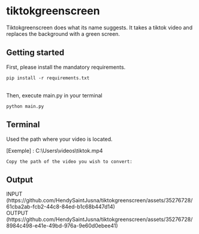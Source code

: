 # tiktokgreenscreen
<p>Tiktokgreenscreen does what its name suggests. It takes a tiktok video and replaces the background with a green screen.</p>
<h2>Getting started</h2>
<p>First, please install the mandatory requirements.</p>
<code>pip install -r requirements.txt</code>
<br><br>
<p>Then, execute main.py in your terminal</p>
<code>python main.py</code>
<h2>Terminal</h2>
<p>Used the path where your video is located.</p>
<p>[Exemple] : C:\Users\videos\tiktok.mp4</p>
<code>Copy the path of the video you wish to convert: </code>
<h2>Output</h2>
INPUT (https://github.com/HendySaintJusna/tiktokgreenscreen/assets/35276728/61cba2ab-fcb2-44c8-84ed-b1c68b447d14) 
<BR>
OUTPUT (https://github.com/HendySaintJusna/tiktokgreenscreen/assets/35276728/8984c498-e41e-49bd-976a-9e60d0ebee41)
